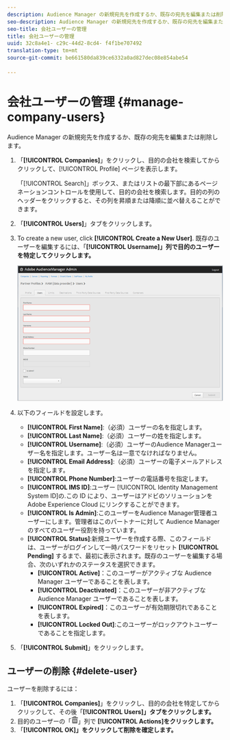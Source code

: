 ```yaml
---
description: Audience Manager の新規宛先を作成するか、既存の宛先を編集または削除します。
seo-description: Audience Manager の新規宛先を作成するか、既存の宛先を編集または削除します。
seo-title: 会社ユーザーの管理
title: 会社ユーザーの管理
uuid: 32c8a4e1- c29c-44d2-8cd4- f4f1be707492
translation-type: tm+mt
source-git-commit: be661580da839ce6332a0ad827dec08e854abe54

---
```



# 会社ユーザーの管理 {#manage-company-users}

Audience Manager の新規宛先を作成するか、既存の宛先を編集または削除します。

<!-- t_manage_company_users.xml -->

1. 「**[!UICONTROL Companies]**」をクリックし、目的の会社を検索してからクリックして、[!UICONTROL Profile] ページを表示します。

   「[!UICONTROL Search]」ボックス、またはリストの最下部にあるページネーションコントロールを使用して、目的の会社を検索します。目的の列のヘッダーをクリックすると、その列を昇順または降順に並べ替えることができます。
1. 「**[!UICONTROL Users]**」タブをクリックします。
1. To create a new user, click **[!UICONTROL Create a New User]**. 既存のユーザーを編集するには、「**[!UICONTROL Username]」列で目的のユーザーを特定してクリックします。**

   ![](assets/users.png)

1. 以下のフィールドを設定します。

   * **[!UICONTROL First Name]**:（必須）ユーザーの名を指定します。
   * **[!UICONTROL Last Name]**:（必須）ユーザーの姓を指定します。
   * **[!UICONTROL Username]**:（必須）ユーザーのAudience Managerユーザー名を指定します。ユーザー名は一意でなければなりません。
   * **[!UICONTROL Email Address]**:（必須）ユーザーの電子メールアドレスを指定します。
   * **[!UICONTROL Phone Number]**:ユーザーの電話番号を指定します。
   * **[!UICONTROL IMS ID]**:ユーザー [!UICONTROL Identity Management System ID]の.この ID により、ユーザーはアドビのソリューションを Adobe Experience Cloud にリンクすることができます。
   * **[!UICONTROL Is Admin]**:このユーザーをAudience Manager管理者ユーザーにします。管理者はこのパートナーに対して Audience Manager のすべてのユーザー役割を持っています。
   * **[!UICONTROL Status]**:新規ユーザーを作成する際、このフィールドは、ユーザーがログインして一時パスワードをリセット **[!UICONTROL Pending]** するまで、最初に表示されます。既存のユーザーを編集する場合、次のいずれかのステータスを選択できます。
      * **[!UICONTROL Active]**：このユーザーがアクティブな Audience Manager ユーザーであることを表します。
      * **[!UICONTROL Deactivated]**：このユーザーが非アクティブな Audience Manager ユーザーであることを表します。
      * **[!UICONTROL Expired]**：このユーザーが有効期限切れであることを表します。
      * **[!UICONTROL Locked Out]**:このユーザーがロックアウトユーザーであることを指定します。

1. 「**[!UICONTROL Submit]**」をクリックします。

## ユーザーの削除 {#delete-user}

ユーザーを削除するには：

1. 「**[!UICONTROL Companies]**」をクリックし、目的の会社を特定してからクリックして、その後「**[!UICONTROL Users]」タブをクリックします。**
1. 目的のユーザーの「![](assets/icon_delete.png)」列で **[!UICONTROL Actions]をクリックします。**
1. 「**[!UICONTROL OK]」をクリックして削除を確定します。**